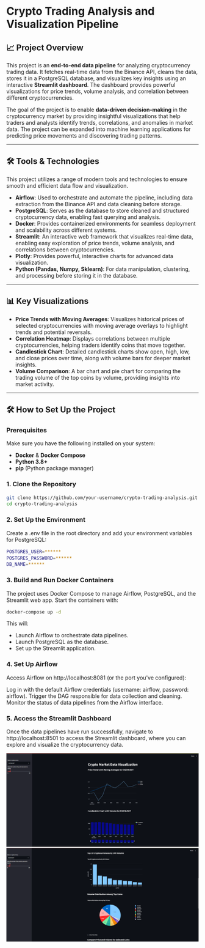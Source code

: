# Crypto Trading Analysis and Visualization Pipeline

## 📈 Project Overview

This project is an **end-to-end data pipeline** for analyzing cryptocurrency trading data. It fetches real-time data from the Binance API, cleans the data, stores it in a PostgreSQL database, and visualizes key insights using an interactive **Streamlit dashboard**. The dashboard provides powerful visualizations for price trends, volume analysis, and correlation between different cryptocurrencies.

The goal of the project is to enable **data-driven decision-making** in the cryptocurrency market by providing insightful visualizations that help traders and analysts identify trends, correlations, and anomalies in market data. The project can be expanded into machine learning applications for predicting price movements and discovering trading patterns.

---

## 🛠 Tools & Technologies

This project utilizes a range of modern tools and technologies to ensure smooth and efficient data flow and visualization.

- **Airflow**: Used to orchestrate and automate the pipeline, including data extraction from the Binance API and data cleaning before storage.
- **PostgreSQL**: Serves as the database to store cleaned and structured cryptocurrency data, enabling fast querying and analysis.
- **Docker**: Provides containerized environments for seamless deployment and scalability across different systems.
- **Streamlit**: An interactive web framework that visualizes real-time data, enabling easy exploration of price trends, volume analysis, and correlations between cryptocurrencies.
- **Plotly**: Provides powerful, interactive charts for advanced data visualization.
- **Python (Pandas, Numpy, Sklearn)**: For data manipulation, clustering, and processing before storing it in the database.

---

## 📊 Key Visualizations

- **Price Trends with Moving Averages**: Visualizes historical prices of selected cryptocurrencies with moving average overlays to highlight trends and potential reversals.
- **Correlation Heatmap**: Displays correlations between multiple cryptocurrencies, helping traders identify coins that move together.
- **Candlestick Chart**: Detailed candlestick charts show open, high, low, and close prices over time, along with volume bars for deeper market insights.
- **Volume Comparison**: A bar chart and pie chart for comparing the trading volume of the top coins by volume, providing insights into market activity.

---

## 🛠️ How to Set Up the Project

### Prerequisites

Make sure you have the following installed on your system:
- **Docker** & **Docker Compose**
- **Python 3.8+**
- **pip** (Python package manager)

### 1. Clone the Repository

```bash
git clone https://github.com/your-username/crypto-trading-analysis.git
cd crypto-trading-analysis
```

### 2. Set Up the Environment
Create a .env file in the root directory and add your environment variables for PostgreSQL:

```bash
POSTGRES_USER=******
POSTGRES_PASSWORD=******
DB_NAME=******
```

### 3. Build and Run Docker Containers
The project uses Docker Compose to manage Airflow, PostgreSQL, and the Streamlit web app. Start the containers with:

```bash
docker-compose up -d
```

This will:
* Launch Airflow to orchestrate data pipelines.
* Launch PostgreSQL as the database.
* Set up the Streamlit application.

### 4. Set Up Airflow
Access Airflow on http://localhost:8081 (or the port you've configured):

Log in with the default Airflow credentials (username: airflow, password: airflow).
Trigger the DAG responsible for data collection and cleaning.
Monitor the status of data pipelines from the Airflow interface.

### 5. Access the Streamlit Dashboard
Once the data pipelines have run successfully, navigate to http://localhost:8501 to access the Streamlit dashboard, where you can explore and visualize the cryptocurrency data.

<img src="visuals/s1.png" alt="Data Visuals">
<img src="visuals/s2.png" alt="Data Visuals">


